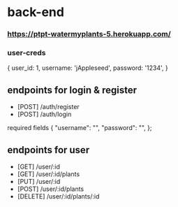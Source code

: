 # back-end
### https://ptpt-watermyplants-5.herokuapp.com/
### user-creds

{
    user_id: 1,
    username: 'jAppleseed',
    password: '1234',
}

## endpoints for login & register
- [POST] /auth/register
- [POST] /auth/login

required fields
{
    "username": "",
    "password": "",
};

## endpoints for user
- [GET] /user/:id
- [GET] /user/:id/plants
- [PUT] /user/:id
- [POST] /user/:id/plants
- [DELETE] /user/:id/plants/:id

